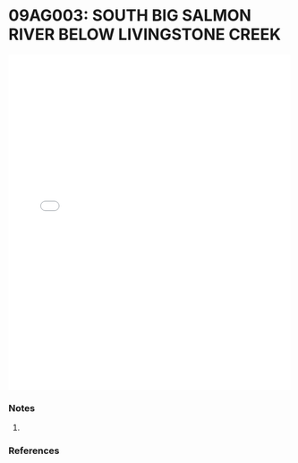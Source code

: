 # 09AG003: SOUTH BIG SALMON RIVER BELOW LIVINGSTONE CREEK

<iframe src="/_static/stations/09AG003_fdc.html" width="100%" height="600" frameborder="0"></iframe>

### Notes
1. 

### References


